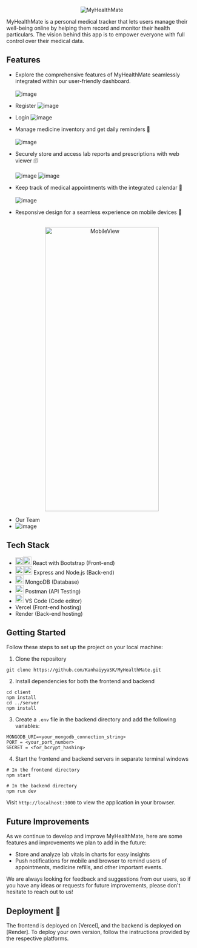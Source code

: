 <!-- PROJECT LOGO -->
<br />
<div align="center" style="display: flex; justify-content: center;">
  <img
    src="https://github.com/KanhaiyyaSK/MyHealthMate/assets/97464146/af2c76c5-2204-4ae4-ac59-1379c826b155"
    alt="MyHealthMate"
    style="display: block; margin: 0 auto;"
  />
</div>
</div>



MyHealthMate is a personal medical tracker that lets users manage their well-being online by helping them record and monitor their health particulars. The vision behind this app is to empower everyone with full control over their medical data.

## Features
- Explore the comprehensive features of MyHealthMate seamlessly integrated within our user-friendly dashboard.<br/><br/>
![image](https://github.com/KanhaiyyaSK/MyHealthMate/assets/97464146/aac7ed32-7f0e-4032-ac1e-729986dcc3ec)

- Register
  ![image](https://github.com/KanhaiyyaSK/MyHealthMate/assets/97464146/4dcf84ed-38db-48fd-afa5-85d723880abe)
- Login
  ![image](https://github.com/KanhaiyyaSK/MyHealthMate/assets/97464146/9c35d469-1730-48e4-92f4-8f4185e245aa)

- Manage medicine inventory and get daily reminders 💊<br/><br/>
![image](https://github.com/KanhaiyyaSK/MyHealthMate/assets/97464146/08426dd6-a488-42e9-8169-494fa4e4c732)
- Securely store and access lab reports and prescriptions with web viewer 🗊<br/><br/>
![image](https://github.com/KanhaiyyaSK/MyHealthMate/assets/97464146/5d0fae89-fcfb-4a3c-99c8-d49e01745356)
![image](https://github.com/KanhaiyyaSK/MyHealthMate/assets/97464146/fc902a5a-ce34-4358-bf12-b01edadfe5d4)

- Keep track of medical appointments with the integrated calendar 📅<br/><br/>
![image](https://github.com/KanhaiyyaSK/MyHealthMate/assets/97464146/0de15fd0-1ef1-4840-b47e-d3cb5c855a62)
- Responsive design for a seamless experience on mobile devices 📱<br/><br/>


<div align="center" style="display: flex; justify-content: center;">
  <img
    src="https://github.com/KanhaiyyaSK/MyHealthMate/assets/97464146/75862bc3-086a-40fe-88a5-5dec8e352661"
    alt="MobileView"
    style="display: block; margin: 0 auto; width:300px; height:750px"
  />

</div>
</div>


- Our Team
- ![image](https://github.com/KanhaiyyaSK/MyHealthMate/assets/97464146/a681e7a4-19ee-4b1b-b653-ac60f54c60fe)







## Tech Stack

- <img height="20" src="https://user-images.githubusercontent.com/25181517/183897015-94a058a6-b86e-4e42-a37f-bf92061753e5.png" alt="React" title="React" /><img height="22" src="https://user-images.githubusercontent.com/25181517/183898054-b3d693d4-dafb-4808-a509-bab54cf5de34.png" alt="Bootstrap" title="Bootstrap" /> React with Bootstrap (Front-end)
- <img height="22" src="https://user-images.githubusercontent.com/25181517/183568594-85e280a7-0d7e-4d1a-9028-c8c2209e073c.png" alt="Node.js" title="Node.js" /><img height="22" src="https://user-images.githubusercontent.com/25181517/183859966-a3462d8d-1bc7-4880-b353-e2cbed900ed6.png" alt="Express" title="Express" /> Express and Node.js (Back-end)
- <img height="22" src="https://user-images.githubusercontent.com/25181517/182884177-d48a8579-2cd0-447a-b9a6-ffc7cb02560e.png" alt="mongoDB" title="mongoDB" /> MongoDB (Database)
- <img height="22" src="https://user-images.githubusercontent.com/25181517/192109061-e138ca71-337c-4019-8d42-4792fdaa7128.png" alt="Postman" title="Postman" /> Postman (API Testing)
- <img height="22" src="https://user-images.githubusercontent.com/25181517/192108891-d86b6220-e232-423a-bf5f-90903e6887c3.png" alt="Visual Studio Code" title="Visual Studio Code" /> VS Code (Code editor)
- Vercel (Front-end hosting)
- Render (Back-end hosting)

## Getting Started

Follow these steps to set up the project on your local machine:

1. Clone the repository

```
git clone https://github.com/KanhaiyyaSK/MyHealthMate.git
```



2. Install dependencies for both the frontend and backend

```
cd client
npm install
cd ../server
npm install
```

3. Create a `.env` file in the backend directory and add the following variables:

```
MONGODB_URI=<your_mongodb_connection_string>
PORT = <your_port_number>
SECRET = <for_bcrypt_hashing>
```



4. Start the frontend and backend servers in separate terminal windows

```
# In the frontend directory
npm start

# In the backend directory
npm run dev
```

Visit `http://localhost:3000` to view the application in your browser.



## Future Improvements

As we continue to develop and improve MyHealthMate, here are some features and improvements we plan to add in the future:
- Store and analyze lab vitals in charts for easy insights 
- Push notifications for mobile and browser to remind users of appointments, medicine refills, and other important events.

We are always looking for feedback and suggestions from our users, so if you have any ideas or requests for future improvements, please don't hesitate to reach out to us!

## Deployment 🔗

The frontend is deployed on [Vercel], and the backend is deployed on [Render]. To deploy your own version, follow the instructions provided by the respective platforms.
